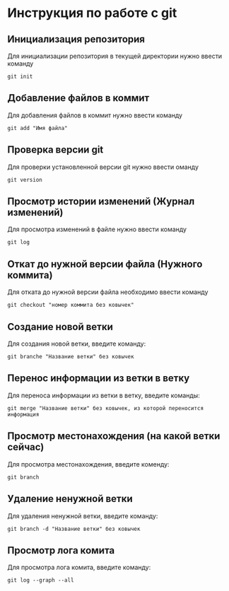 # Инструкция по работе с git

## Инициализация репозитория

Для инициализации репозитория в текущей директории нужно ввести команду
```
git init
```

## Добавление файлов в коммит

Для добавления файлов в коммит нужно ввести команду
```
git add "Имя файла"
```

## Проверка версии git

Для проверки установленной версии git нужно ввести оманду
```
git version
```

## Просмотр истории изменений (Журнал изменений)

Для просмотра изменений в файле нужно ввести команду
```
git log
```

## Откат до нужной версии файла (Нужного коммита)

Для отката до нужной версии файла необходимо ввести команду
```
git checkout "номер коммита без ковычек"
```

## Создание новой ветки

Для создания новой ветки, введите команду:
```
git branche "Название ветки" без ковычек
```

## Перенос информации из ветки в ветку

Для переноса информации из ветки в ветку, введите команды:
```
git merge "Название ветки" без ковычек, из которой переносится информация
```
## Просмотр местонахождения (на какой ветки сейчас)

Для просмотра местонахождения, введите коменду:
```
git branch
```

## Удаление ненужной ветки

Для удаления ненужной ветки, введите команду:
```
git branch -d "Название ветки" без ковычек
```

## Просмотр лога комита

Для просмотра лога комита, введите команду:
```
git log --graph --all
```